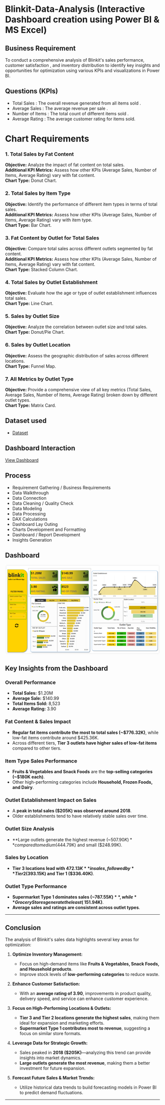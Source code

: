 # Blinkit-Data-Analysis (Interactive Dashboard creation using Power BI & MS Excel)
## Business Requirement
To conduct a comprehensive analysis of Blinkit's sales performance, customer satisfaction , and inventory distribution to identify key insights and opportunities for optimization using various KPIs and visualizations in Power BI.


## Questions (KPIs)
- Total Sales : The overall revenue generated from all items sold .
- Average Sales : The average revenue per sale .
- Number of Items : The total count of different items sold .
- Average Rating : The average customer rating for items sold.

# Chart Requirements

### 1. Total Sales by Fat Content
**Objective:** Analyze the impact of fat content on total sales.  
**Additional KPI Metrics:** Assess how other KPIs (Average Sales, Number of Items, Average Rating) vary with fat content.  
**Chart Type:** Donut Chart.

### 2. Total Sales by Item Type
**Objective:** Identify the performance of different item types in terms of total sales.  
**Additional KPI Metrics:** Assess how other KPIs (Average Sales, Number of Items, Average Rating) vary with item type.  
**Chart Type:** Bar Chart.

### 3. Fat Content by Outlet for Total Sales
**Objective:** Compare total sales across different outlets segmented by fat content.  
**Additional KPI Metrics:** Assess how other KPIs (Average Sales, Number of Items, Average Rating) vary with fat content.  
**Chart Type:** Stacked Column Chart.

### 4. Total Sales by Outlet Establishment
**Objective:** Evaluate how the age or type of outlet establishment influences total sales.  
**Chart Type:** Line Chart.

### 5. Sales by Outlet Size
**Objective:** Analyze the correlation between outlet size and total sales.  
**Chart Type:** Donut/Pie Chart.

### 6. Sales by Outlet Location
**Objective:** Assess the geographic distribution of sales across different locations.  
**Chart Type:** Funnel Map.

### 7. All Metrics by Outlet Type
**Objective:** Provide a comprehensive view of all key metrics (Total Sales, Average Sales, Number of Items, Average Rating) broken down by different outlet types.  
**Chart Type:** Matrix Card.

 
## Dataset used
- <a href="https://github.com/AnuragDeotale/Blinkit_Analysis/blob/5a05ce1024f4617ae6b0bd989370fc5c5915f142/BlinkIT%20Grocery%20Data.xlsx">Dataset</a>



## Dashboard Interaction 
<a href="https://github.com/AnuragDeotale/Blinkit_Analysis/blob/5a05ce1024f4617ae6b0bd989370fc5c5915f142/Blinkit.pbix">View Dashboard</a>

## Process
- Requirement Gathering / Business Requirements
- Data Walkthrough
- Data Connection
- Data Cleaning / Quality Check
- Data Modeling
- Data Processing
- DAX Calculations
- Dashboard Lay Outing
- Charts Development and Formatting
- Dashboard / Report Development
- Insights Generation

## Dashboard

![Screenshot (495)](https://github.com/AnuragDeotale/Blinkit_Analysis/blob/5a05ce1024f4617ae6b0bd989370fc5c5915f142/Dashboard.png)

## Key Insights from the Dashboard

### **Overall Performance**
- **Total Sales:** $1.20M  
- **Average Sale:** $140.99  
- **Total Items Sold:** 8,523  
- **Average Rating:** 3.90  

### **Fat Content & Sales Impact**
- **Regular fat items contribute the most to total sales (~$776.32K)**, while low-fat items contribute around $425.36K.
- Across different tiers, **Tier 3 outlets have higher sales of low-fat items** compared to other tiers.

### **Item Type Sales Performance**
- **Fruits & Vegetables and Snack Foods** are the **top-selling categories (~$180K each)**.
- Other high-performing categories include **Household, Frozen Foods, and Dairy**.

### **Outlet Establishment Impact on Sales**
- A **peak in total sales ($205K) was observed around 2018**.
- Older establishments tend to have relatively stable sales over time.

### **Outlet Size Analysis**
- **Large outlets generate the highest revenue (~$507.90K)** compared to medium ($444.79K) and small ($248.99K).

### **Sales by Location**
- **Tier 3 locations lead with $472.13K** in sales, followed by **Tier 2 ($393.15K) and Tier 1 ($336.40K)**.

### **Outlet Type Performance**
- **Supermarket Type 1 dominates sales (~$787.55K)**, while **Grocery Stores generate the least (~$151.94K)**.
- **Average sales and ratings are consistent across outlet types**.

---

## Conclusion

The analysis of Blinkit's sales data highlights several key areas for optimization:

1. **Optimize Inventory Management:**  
   - Focus on high-demand items like **Fruits & Vegetables, Snack Foods, and Household products**.  
   - Improve stock levels of **low-performing categories** to reduce waste.

2. **Enhance Customer Satisfaction:**  
   - With an **average rating of 3.90**, improvements in product quality, delivery speed, and service can enhance customer experience.  

3. **Focus on High-Performing Locations & Outlets:**  
   - **Tier 3 and Tier 2 locations generate the highest sales**, making them ideal for expansion and marketing efforts.  
   - **Supermarket Type 1 contributes most to revenue**, suggesting a focus on similar store formats.

4. **Leverage Data for Strategic Growth:**  
   - Sales peaked in **2018 ($205K)**—analyzing this trend can provide insights into market dynamics.  
   - **Large outlets generate the most revenue**, making them a better investment for future expansion.

5. **Forecast Future Sales & Market Trends:**  
   - Utilize historical data trends to build forecasting models in Power BI to predict demand fluctuations.  

---
